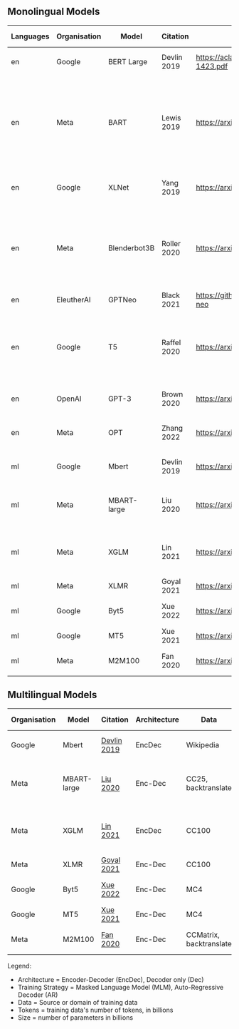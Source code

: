 ## Monolingual Models


Languages | Organisation | Model | Citation | URL | Architecture | Data | Tokens (B) | Size (B) | Compute | Training Strategy
---|---|---|---|---|---|---|---|---|---|---
en | Google | BERT Large | Devlin 2019 | https://aclanthology.org/N19-1423.pdf | EncDec | Books, Wikipedia | 3.3 | 0.34 | 64TPUs for 4 days | MLM, Next sentence prediction
en | Meta | BART | Lewis 2019 | https://arxiv.org/pdf/1910.13461.pdf | EncDec | Books, Wikipedia (160Gb) |  | 0.4 | 64 TPU chips for 4 days | MLM scheme where multiple tokens are masked with a single [MASK] token
en | Google | XLNet | Yang 2019 | https://arxiv.org/pdf/1906.08237.pdf | Dec | Books, Wikipedia, ClueWeb, CommonCrawl | 33 | 0.4 | 512 TPU v3 chips for 5 days | Permutation
en | Meta | Blenderbot3B | Roller 2020 | https://arxiv.org/pdf/2004.13637.pdf | EncDec | Reddit, ConvAI, Empathetic Dialogues, WoW, Blended Skill Talk | 88.8 | 2.7B | ? | MLM, 2 step; first retrieve then concatenate to input to generate a refined response
en | EleutherAI | GPTNeo | Black 2021 | https://github.com/EleutherAI/gpt-neo | Dec | The Pile | 420 | 2.7 | ? | AR
en | Google | T5 | Raffel 2020 | https://arxiv.org/pdf/1910.10683.pdf | EncDec | C4 (cleaned common crawl) | 34 | 11 | 1,024 TPU v3 chips for ? | Combines pre-training followed by fine-tuning on multiple tasks using the same architecture
en | OpenAI | GPT-3 | Brown 2020 | https://arxiv.org/pdf/2005.14165.pdf | Dec | Books, Wikipedia, Webcrawl | 300 (400?) | 175 | ? | AR
en | Meta | OPT | Zhang 2022 | https://arxiv.org/pdf/2205.01068.pdf | Dec | Books, CCNews, The Pile, Reddit | 300 | 175B | 992 80GB A100 GPUs for ? | AR
ml | Google | Mbert | Devlin 2019 | https://arxiv.org/pdf/1810.04805.pdf | EncDec | Wikipedia | ? | 0.1 | ? | MLM, Next Sentence Prediction
ml | Meta | MBART-large | Liu 2020 | https://arxiv.org/pdf/2001.08210.pdf | Enc-Dec | CC25, backtranslate | ? | 0.6 | 256 Nvidia V100 GPUs for 18 days | MLM; (Bart training), sentence shuffling
ml | Meta | XGLM | Lin 2021 | https://arxiv.org/pdf/2112.10668.pdf | EncDec | CC100 | 500 | 7.5 | v100s for ? | AR; Trained on mixture of monoligual texts
ml | Meta | XLMR | Goyal 2021 | https://arxiv.org/pdf/2105.00572.pdf | Enc-Dec | CC100 | 167 | 10.7 | N/A | MLM
ml | Google | Byt5 | Xue 2022 | https://arxiv.org/pdf/2105.13626.pdf | Enc-Dec | MC4 | 6.4T | 12.9 | ? | Token free (byte level MT5)
ml | Google | MT5 | Xue 2021 | https://arxiv.org/pdf/2010.11934.pdf | Enc-Dec | MC4 | 6.4T | 13 | ? | MLM
ml | Meta | M2M100 | Fan 2020 | https://arxiv.org/pdf/2010.11125.pdf | Enc-Dec | CCMatrix, backtranslate | 7.5 parallel sentences; | 15.4 | "hundreds of GPUs" | AR

## Multilingual Models



Organisation | Model | Citation | Architecture | Data | Tokens (B) | Size (B) | Compute | Training Strategy
---|---|---|---|---|---|---|---|---
Google | Mbert | [Devlin 2019](https://arxiv.org/pdf/1810.04805.pdf) | EncDec | Wikipedia | ? | 0.1 | ? | MLM, Next Sentence Prediction
Meta | MBART-large | [Liu 2020](https://arxiv.org/pdf/2001.08210.pdf) | Enc-Dec | CC25, backtranslate | ? | 0.6 | 256 Nvidia V100 GPUs for 18 days | MLM; (Bart training), sentence shuffling
Meta | XGLM | [Lin 2021](https://arxiv.org/pdf/2112.10668.pdf) | EncDec | CC100 | 500 | 7.5 | v100s for ? | AR; Trained on mixture of monoligual texts
Meta | XLMR | [Goyal 2021](https://arxiv.org/pdf/2105.00572.pdf) | Enc-Dec | CC100 | 167 | 10.7 |  | MLM
Google | Byt5 | [Xue 2022](https://arxiv.org/pdf/2105.13626.pdf) | Enc-Dec | MC4 | 6.4T | 12.9 | ? | Token free (byte level MT5)
Google | MT5 | [Xue 2021](https://arxiv.org/pdf/2010.11934.pdf) | Enc-Dec | MC4 | 6.4T | 13 | ? | MLM
Meta | M2M100 | [Fan 2020](https://arxiv.org/pdf/2010.11125.pdf) | Enc-Dec | CCMatrix, backtranslate | 7.5 parallel sentences; | 15.4 | "hundreds of GPUs" | AR

Legend:
- Architecture = Encoder-Decoder (EncDec), Decoder only (Dec)
- Training Strategy = Masked Language Model (MLM), Auto-Regressive Decoder (AR)
- Data = Source or domain of training data
- Tokens = training data's number of tokens, in billions
- Size = number of parameters in billions
